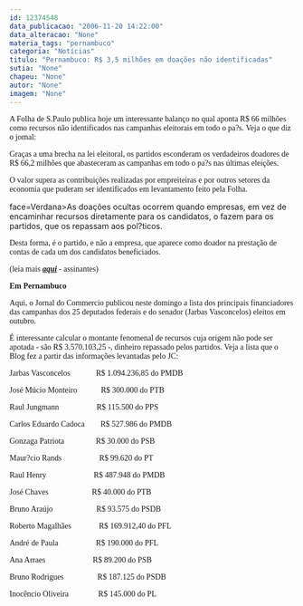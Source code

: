```yaml
---
id: 12374548
data_publicacao: "2006-11-20 14:22:00"
data_alteracao: "None"
materia_tags: "pernambuco"
categoria: "Notícias"
titulo: "Pernambuco: R$ 3,5 milhões em doações não identificadas"
sutia: "None"
chapeu: "None"
autor: "None"
imagem: "None"
---
```

<p><P><FONT face=Verdana>A Folha de S.Paulo publica hoje um interessante balanço no qual aponta R$ 66 milhões como recursos não identificados nas campanhas eleitorais em todo o pa?s. Veja o que diz o jornal:</FONT></P></p>
<p><P><FONT face=Verdana>Graças a uma brecha na lei eleitoral, os partidos esconderam os verdadeiros doadores de R$ 66,2 milhões que abasteceram as campanhas em todo o pa?s nas últimas eleições.</FONT></P></p>
<p><P><FONT face=Verdana>O valor supera as contribuições realizadas por empreiteiras e por outros setores da economia que puderam ser identificados em levantamento feito pela Folha.</FONT></P></p>
<p><P><FONT</p>
<p> face=Verdana>As doações ocultas ocorrem quando empresas, em vez de encaminhar recursos diretamente para os candidatos, o fazem para os partidos, que os repassam aos pol?ticos.</FONT></P></p>
<p><P><FONT face=Verdana>Desta forma, é o partido, e não a empresa, que aparece como doador na prestação de contas de cada um dos candidatos beneficiados.</FONT></P></p>
<p><P><FONT face=Verdana>(leia mais <STRONG><EM><A href=\"https://www1.folha.uol.com.br/fsp/brasil/fc2011200602.htm\" target=_blank>aqui</A></EM></STRONG> - assinantes)</FONT></P></p>
<p><P><FONT face=Verdana><STRONG>Em Pernambuco</STRONG></FONT></P></p>
<p><P><FONT face=Verdana>Aqui, o Jornal do Commercio publicou neste domingo a lista dos principais financiadores das campanhas dos 25 deputados federais e do senador (Jarbas Vasconcelos) eleitos em outubro.</FONT></P></p>
<p><P><FONT face=Verdana>É interessante calcular o montante fenomenal de recursos cuja origem não pode ser apotada - são R$ 3.570.103,25 -, dinheiro repassado pelos partidos. Veja a lista que o Blog fez a partir das informações levantadas pelo JC:</FONT></P></p>
<p><P><FONT face=Verdana>Jarbas Vasconcelos&nbsp;&nbsp;&nbsp;&nbsp;&nbsp;&nbsp;&nbsp;&nbsp;&nbsp;&nbsp;&nbsp;&nbsp; R$ 1.094.236,85 do PMDB</FONT></P><FONT face=Arial></p>
<p><P><FONT face=Verdana>José Múcio Monteiro&nbsp;&nbsp;&nbsp;&nbsp;&nbsp;&nbsp;&nbsp;&nbsp;&nbsp;&nbsp;&nbsp; R$ 300.000 do PTB</FONT></P></p>
<p><P><FONT face=Verdana>Raul Jungmann&nbsp;&nbsp;&nbsp;&nbsp;&nbsp;&nbsp;&nbsp;&nbsp;&nbsp;&nbsp;&nbsp;&nbsp;&nbsp;&nbsp;&nbsp;&nbsp;&nbsp;&nbsp; R$ 115.500 do PPS</FONT></P></p>
<p><P><FONT face=Verdana>Carlos Eduardo Cadoca&nbsp;&nbsp;&nbsp;&nbsp;&nbsp;&nbsp;&nbsp; R$ 527.986 do PMDB</FONT></P></p>
<p><P><FONT face=Verdana>Gonzaga Patriota&nbsp;&nbsp;&nbsp;&nbsp;&nbsp;&nbsp;&nbsp;&nbsp;&nbsp;&nbsp;&nbsp;&nbsp;&nbsp;&nbsp;&nbsp; R$ 30.000 do PSB</FONT></P></p>
<p><P><FONT face=Verdana>Maur?cio Rands&nbsp;&nbsp;&nbsp;&nbsp;&nbsp;&nbsp;&nbsp;&nbsp;&nbsp;&nbsp;&nbsp;&nbsp;&nbsp;&nbsp;&nbsp;&nbsp;&nbsp;&nbsp; R$ 99.620 do PT</FONT></P></p>
<p><P><FONT face=Verdana>Raul Henry&nbsp;&nbsp;&nbsp;&nbsp;&nbsp;&nbsp;&nbsp;&nbsp;&nbsp;&nbsp;&nbsp;&nbsp;&nbsp;&nbsp;&nbsp;&nbsp;&nbsp;&nbsp;&nbsp;&nbsp;&nbsp;&nbsp;&nbsp; R$ 487.948 do PMDB</FONT></P></p>
<p><P><FONT face=Verdana>José Chaves&nbsp;&nbsp;&nbsp;&nbsp;&nbsp;&nbsp;&nbsp;&nbsp;&nbsp;&nbsp;&nbsp;&nbsp;&nbsp;&nbsp;&nbsp;&nbsp;&nbsp;&nbsp;&nbsp;&nbsp;&nbsp; R$ 40.000 do PTB</FONT></P></p>
<p><P><FONT face=Verdana>Bruno Araújo&nbsp;&nbsp;&nbsp;&nbsp;&nbsp;&nbsp;&nbsp;&nbsp;&nbsp;&nbsp;&nbsp;&nbsp;&nbsp;&nbsp;&nbsp;&nbsp;&nbsp;&nbsp;&nbsp;&nbsp;&nbsp; R$ 93.575 do PSDB</FONT></P></p>
<p><P><FONT face=Verdana>Roberto Magalhães&nbsp;&nbsp;&nbsp;&nbsp;&nbsp;&nbsp;&nbsp;&nbsp;&nbsp;&nbsp;&nbsp;&nbsp;&nbsp;&nbsp;R$ 169.912,40 do PFL</FONT></P><B></B></p>
<p><P><FONT face=Verdana>André de Paula&nbsp;&nbsp;&nbsp;&nbsp;&nbsp;&nbsp;&nbsp;&nbsp;&nbsp;&nbsp;&nbsp;&nbsp;&nbsp;&nbsp;&nbsp;&nbsp;&nbsp;&nbsp; R$ 190.000 do PFL </FONT></P></p>
<p><P><FONT face=Verdana>Ana Arraes&nbsp;&nbsp;&nbsp;&nbsp;&nbsp;&nbsp;&nbsp;&nbsp;&nbsp;&nbsp;&nbsp;&nbsp;&nbsp;&nbsp;&nbsp;&nbsp;&nbsp;&nbsp;&nbsp;&nbsp;&nbsp;&nbsp;&nbsp; R$ 89.200 do PSB</FONT></P></p>
<p><P><FONT face=Verdana>Bruno Rodrigues&nbsp;&nbsp;&nbsp;&nbsp;&nbsp;&nbsp;&nbsp;&nbsp;&nbsp;&nbsp;&nbsp;&nbsp;&nbsp;&nbsp;&nbsp;&nbsp; R$ 187.125 do PSDB</FONT></P></p>
<p><P><FONT face=Verdana>Inocêncio Oliveira&nbsp;&nbsp;&nbsp;&nbsp;&nbsp;&nbsp;&nbsp;&nbsp;&nbsp;&nbsp;&nbsp;&nbsp;&nbsp;&nbsp; R$ 145.000 do PL</FONT></P></FONT> </p>
